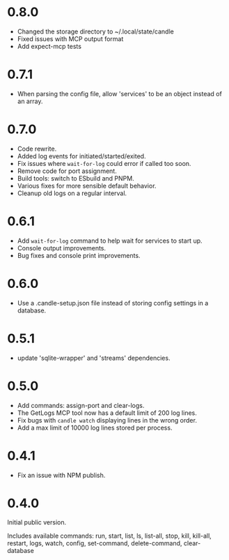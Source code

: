 
# 0.8.0
  - Changed the storage directory to ~/.local/state/candle
  - Fixed issues with MCP output format
  - Add expect-mcp tests

# 0.7.1
  - When parsing the config file, allow 'services' to be an object instead of an array.

# 0.7.0

  - Code rewrite.
  - Added log events for initiated/started/exited.
  - Fix issues where `wait-for-log` could error if called too soon.
  - Remove code for port assignment.
  - Build tools: switch to ESbuild and PNPM.
  - Various fixes for more sensible default behavior.
  - Cleanup old logs on a regular interval.
 
# 0.6.1

  - Add `wait-for-log` command to help wait for services to start up.
  - Console output improvements.
  - Bug fixes and console print improvements.

# 0.6.0

 - Use a .candle-setup.json file instead of storing config settings in a database.

# 0.5.1

 - update 'sqlite-wrapper' and 'streams' dependencies.

# 0.5.0

 - Add commands: assign-port and clear-logs.
 - The GetLogs MCP tool now has a default limit of 200 log lines.
 - Fix bugs with `candle watch` displaying lines in the wrong order.
 - Add a max limit of 10000 log lines stored per process.

# 0.4.1

 - Fix an issue with NPM publish.

# 0.4.0

Initial public version.

Includes available commands: run, start, list, ls, list-all, stop, kill, kill-all, restart, logs, watch, config, set-command, delete-command, clear-database
